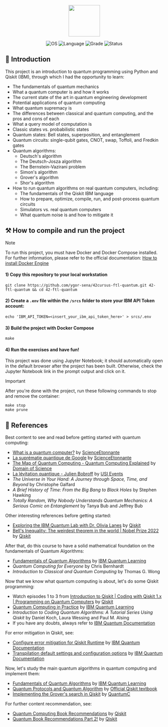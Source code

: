 <p align="center">
  <img src="https://github.com/user-attachments/assets/74cb36b7-5b89-457b-9932-e29cad6e66a5" height=100 />
</p>

<p align="center">
    <img src="https://img.shields.io/badge/OS-Linux-blue" alt="OS">
    <img src="https://img.shields.io/badge/Language-Qiskit%20IBM%20v1.1-blue.svg" alt="Language">
    <img src="https://img.shields.io/badge/Grade-125%2F100-brightgreen.svg" alt="Grade">
    <img src="https://img.shields.io/badge/Status-Completed-brightgreen.svg" alt="Status">
</p>

📣 Introduction
-------------------

This project is an introduction to quantum programming using Python and Qiskit (IBM), through which I had the opportunity to learn:

- The fundamentals of quantum mechanics
- What a quantum computer is and how it works
- The current state of the art in quantum engineering development
- Potential applications of quantum computing
- What quantum supremacy is
- The differences between classical and quantum computing, and the pros and cons of each
- What a query model of computation is
- Classic states vs. probabilistic states
- Quantum states: Bell states, superposition, and entanglement
- Quantum circuits: single-qubit gates, CNOT, swap, Toffoli, and Fredkin gates
- Quantum algorithms:
  - Deutsch's algorithm  
  - The Deutsch-Josza algorithm
  - The Bernstein-Vazirani problem
  - Simon's algorithm
  - Grover's algorithm
  - Shor's algorithm
- How to run quantum algorithms on real quantum computers, including:
  - The fundamentals of the Qiskit IBM language
  - How to prepare, optimize, compile, run, and post-process quantum circuits
  - Simulators vs. real quantum computers
  - What quantum noise is and how to mitigate it

⚒️ How to compile and run the project
-------------------------------------

> [!NOTE]
> To run this project, you must have Docker and Docker Compose installed. For further information, please refer to the official documentation: [How to install Docker Engine](https://docs.docker.com/engine/install/)

#### 1) Copy this repository to your local workstation

```
git clone https://github.com/ygor-sena/42cursus-ftl-quantum.git 42-ftl-quantum && cd 42-ftl-quantum
```

#### 2) Create a `.env` file within the `/srcs` folder to store your IBM API Token account:

```
echo 'IBM_API_TOKEN=<insert_your_ibm_api_token_here>' > srcs/.env
```

#### 3) Build the project with Docker Compose
```
make
```

#### 4) Run the exercises and have fun!

This project was done using Jupyter Notebook; it should automatically open in the default browser after the project has been built. Otherwise, check the Jupyter Notebook link in the prompt output and click on it.

> [!IMPORTANT]
> After you're done with the project, run these following commands to stop and remove the container:
> ```
> make stop
> make prune
> ```

📖 References
--------------

Best content to see and read before getting started with quantum computing:
- [What is a quantum computer?](https://www.youtube.com/watch?v=bayTbt_8aNc) by [ScienceEtonnante](https://www.youtube.com/@ScienceEtonnante)
- [La suprématie quantique de Google](https://www.youtube.com/watch?v=KaRd_eB2qOA) by [ScienceEtonnante](https://www.youtube.com/@ScienceEtonnante)
- [The Map of Quantum Computing - Quantum Computing Explained](https://www.youtube.com/watch?v=-UlxHPIEVqA) by [Domain of Science](https://www.youtube.com/@domainofscience)
- [La lévitation quantique - Julien Bobroff](https://www.youtube.com/watch?v=6kg2yV_3B1Q) by [USI Events](https://www.youtube.com/@usievents)
- _The Universe in Your Hand: A Journey through Space, Time, and Beyond_ by Christophe Galfard
- _A Brief History of Time: From the Big Bang to Black Holes_ by Stephen Hawking
- _Totally Random, Why Nobody Understands Quantum Mechanics: A Serious Comic on Entanglement_ by Tanya Bub and Jeffrey Bub

Other interesting references before getting started:
- [Exploring the IBM Quantum Lab with Dr. Olivia Lanes](https://www.youtube.com/watch?v=4gpPHWCoWPs) by [Qiskit](https://www.youtube.com/@qiskit)
- [Bell's Inequality: The weirdest theorem in the world | Nobel Prize 2022](https://www.youtube.com/watch?v=9OM0jSTeeBg) by [Qiskit](https://www.youtube.com/@qiskit)

After that, do this course to have a solid mathematical foundation on the fundamentals of Quantum Algorithms:
- [Fundamentals of Quantum Algorithms](https://learning.quantum.ibm.com/course/basics-of-quantum-information) by [IBM Quantum Learning](https://learning.quantum.ibm.com/)
- _Quantum Computing for Everyone_ by Chris Bernhardt
- _Introduction to Classical and Quantum Computing_ by Thomas G. Wong

Now that we know what quantum computing is about, let's do some Qiskit programming:
- Watch episodes 1 to 3 from [Introduction to Qiskit | Coding with Qiskit 1.x | Programming on Quantum Computers](https://www.youtube.com/watch?v=Tk9LOL9--Y4&list=PLOFEBzvs-VvrgHZt3exM_NNiNKtZlHvZi&index=2) by [Qiskit](https://www.youtube.com/@qiskit)
- [Quantum Computing in Practice](https://learning.quantum.ibm.com/course/quantum-computing-in-practice) by [IBM Quantum Learning](https://learning.quantum.ibm.com/)
- _Introduction to Coding Quantum Algorithms: A Tutorial Series Using Qiskit_ by Daniel Koch, Laura Wessing and Paul M. Alsing
- If you have any doubts, always refer to [IBM Quantum Documentation](https://docs.quantum.ibm.com/)

For error mitigation in Qiskit, see:
- [Configure error mitigation for Qiskit Runtime](https://docs.quantum.ibm.com/guides/configure-error-mitigation) by [IBM Quantum Documentation](https://docs.quantum.ibm.com/)
- [Transpilation default settings and configuration options](https://docs.quantum.ibm.com/guides/defaults-and-configuration-options#transpilation-default-settings-and-configuration-options "Permalink to this headline") by [IBM Quantum Documentation](https://docs.quantum.ibm.com/)

Now, let's study the main quantum algorithms in quantum computing and implement them:
- [Fundamentals of Quantum Algorithms](https://learning.quantum.ibm.com/course/fundamentals-of-quantum-algorithms) by [IBM Quantum Learning](https://learning.quantum.ibm.com/)
- [Quantum Protocols and Quantum Algorithm](https://github.com/Qiskit/textbook/blob/main/notebooks/ch-algorithms/README.md) by [Official Qiskit textbook](https://github.com/Qiskit/textbook)
- [Implementing the Grover's search in Qiskit](https://www.youtube.com/watch?v=2OG3nCsL7KA) by [QuantumC](https://www.youtube.com/@quantuc8775)

For further content recommendation, see:
- [Quantum Computing Book Recommendations](https://www.youtube.com/watch?v=xpSevVullcQ) by [Qiskit](https://www.youtube.com/@qiskit)
- [Quantum Book Recommendations Part 2!](https://www.youtube.com/watch?v=rbcNQB7VMtI) by [Qiskit](https://www.youtube.com/@qiskit)
